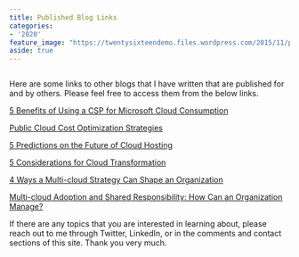 ```yaml
---
title: Published Blog Links
categories:
- '2020'
feature_image: "https://twentysixteendemo.files.wordpress.com/2015/11/post.png"
aside: true
---
```




<figure class="wp-block-image size-large"><img src="https://captainhyperscaler.files.wordpress.com/2020/01/pexels-photo-355952.jpg?w=1024" alt="" class="wp-image-275"/></figure>


Here are some links to other blogs that I have written that are published for and by others.  Please feel free to access them from the below links. 

<a href="https://www.secure-24.com/5-benefits-of-using-a-csp-for-microsoft-cloud-consumption/" target="_blank" rel="noreferrer noopener" aria-label="5 Benefits of Using a CSP for Microsoft Cloud Consumption (opens in a new tab)">5 Benefits of Using a CSP for Microsoft Cloud Consumption</a>

<a href="https://www.secure-24.com/public-cloud-cost-optimization/" target="_blank" rel="noreferrer noopener" aria-label="Public Cloud Cost Optimization Strategies (opens in a new tab)">Public Cloud Cost Optimization Strategies</a>

<a href="https://www.secure-24.com/cloud-usage-predictions/" target="_blank" rel="noreferrer noopener" aria-label="5 Predictions on the Future of Cloud Hosting (opens in a new tab)">5 Predictions on the Future of Cloud Hosting</a>

<a href="https://www.secure-24.com/multi-cloud-transformation/">5 Considerations for Cloud Transformation</a>

<a href="https://www.secure-24.com/multi-cloud-strategy-shapes-organizations/">4 Ways a Multi-cloud Strategy Can Shape an Organization</a>

<a href="https://www.secure-24.com/multi-cloud-adoption/">Multi-cloud Adoption and Shared Responsibility: How Can an Organization Manage?</a>

If there are any topics that you are interested in learning about, please reach out to me through Twitter, LinkedIn, or in the comments and contact sections of this site. Thank you very much. 
